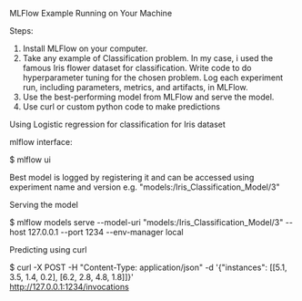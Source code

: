 MLFlow Example Running on Your Machine 

Steps:

1. Install MLFlow on your computer. 
2. Take any example of Classification problem. In my case, i used the famous Iris flower dataset for classification. Write code to do hyperparameter tuning for the chosen problem. Log each experiment run, including parameters, metrics, and artifacts, in MLFlow.
2. Use the best-performing model from MLFlow and serve the model.
3. Use curl or custom python code to make predictions

Using Logistic regression for classification for Iris dataset

mlflow interface:

$ mlflow ui

Best model is logged by registering it and can be accessed using experiment name and version e.g. "models:/Iris_Classification_Model/3"

Serving the model

$ mlflow models serve --model-uri "models:/Iris_Classification_Model/3" --host 127.0.0.1 --port 1234 --env-manager local 

Predicting using curl 

$ curl -X POST -H "Content-Type: application/json" -d '{"instances": [[5.1, 3.5, 1.4, 0.2], [6.2, 2.8, 4.8, 1.8]]}'  
http://127.0.0.1:1234/invocations
